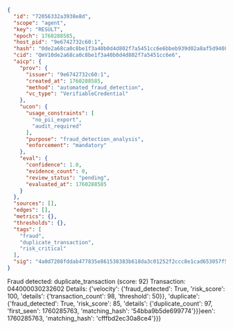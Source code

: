 ```json
{
  "id": "72056332a3938e8d",
  "scope": "agent",
  "key": "RESULT",
  "epoch": 1760288585,
  "host_pid": "9e6742732c60:1",
  "hash": "0de2a68ca0c8be1f3a40b0d4d802f7a5451cc6e6bbeb939d02a8af5d940810dc",
  "cid": "QmV10de2a68ca0c8be1f3a40b0d4d802f7a5451cc6e6",
  "aicp": {
    "prov": {
      "issuer": "9e6742732c60:1",
      "created_at": 1760288585,
      "method": "automated_fraud_detection",
      "vc_type": "VerifiableCredential"
    },
    "ucon": {
      "usage_constraints": [
        "no_pii_export",
        "audit_required"
      ],
      "purpose": "fraud_detection_analysis",
      "enforcement": "mandatory"
    },
    "eval": {
      "confidence": 1.0,
      "evidence_count": 0,
      "review_status": "pending",
      "evaluated_at": 1760288585
    }
  },
  "sources": [],
  "edges": [],
  "metrics": {},
  "thresholds": {},
  "tags": [
    "fraud",
    "duplicate_transaction",
    "risk_critical"
  ],
  "sig": "4a0d7208fddab477835e861538383b618da3c01252f2ccc8e1cad653057f5595"
}
```

Fraud detected: duplicate_transaction (score: 92)
Transaction: 044000030232602
Details: {'velocity': {'fraud_detected': True, 'risk_score': 100, 'details': {'transaction_count': 98, 'threshold': 50}}, 'duplicate': {'fraud_detected': True, 'risk_score': 85, 'details': {'duplicate_count': 97, 'first_seen': 1760285763, 'matching_hash': '54bba9b5de699774'}}}een': 1760285763, 'matching_hash': 'cfffbd2ec30a8ce4'}}}